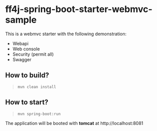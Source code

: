 # ff4j-spring-boot-starter-webmvc-sample

This is a webmvc starter with the following demonstration:
- Webapi
- Web console
- Security (permit all)
- Swagger

## How to build?

> `mvn clean install`

## How to start?

> `mvn spring-boot:run`

The application will be booted with **tomcat** at http://localhost:8081